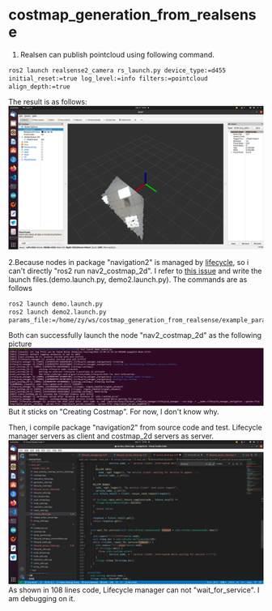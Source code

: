 # costmap_generation_from_realsense
1. Realsen can publish pointcloud using following command.
```
ros2 launch realsense2_camera rs_launch.py device_type:=d455 initial_reset:=true log_level:=info filters:=pointcloud align_depth:=true
```
The result is as follows:
![rviz](./pointcloud_rviz.png "rviz")

2.Because nodes in package "navigation2" is managed by [lifecycle](https://navigation.ros.org/setup_guides/lifecycle_composition/setup_lifecycle_composition.html?highlight=lifecycle), so i can't directly "ros2 run nav2_costmap_2d". I refer to [this issue](https://github.com/ros-planning/navigation2/issues/1240) and write the launch files.(demo.launch.py, demo2.launch.py). The commands are as follows
```
ros2 launch demo.launch.py
ros2 launch demo2.launch.py params_file:=/home/zy/ws/costmap_generation_from_realsense/example_params.yaml
```
Both can successfully launch the node "nav2_costmap_2d" as the following picture
![result](./result.png)
But it sticks on "Creating Costmap".
For now, I don't know why. 

Then, i compile package "navigation2" from source code and test.
Lifecycle manager servers as client and costmap_2d servers as server.
![code](./Screenshot%20from%202022-12-11%2015-49-41.png)
As shown in 108 lines code, Lifecycle manager can not "wait_for_service".
I am debugging on it.